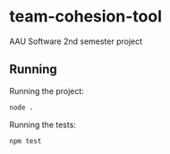 # team-cohesion-tool
AAU Software 2nd semester project

## Running

Running the project:
```bash
node .
```

Running the tests:
```bash
npm test
```
<!---
## Introduction 
Welcome, welcome, welcoooooome!
This is the first bi-anual project that happens a whole two times a year.
Yes you heard right a whopping two times!

Now you may say "(anouncer) what in the world are you talking about?". 
And I will say "HOW COME YOU DON'T KNOW?!?!? While, its a semester project of cause!"

Every year, two times a year, a group of inexperienced students partake in a "project".

What they don't know is that ***we*** are filming them the whole time, but don't tell them, that would spoil the fun.
And what fun it will be!

The winner group(s) will be able to return to the next round. There are in total a whopping 6 rounds, and if they make it out alive, they might get a job.

If they happen to loose (*audience makes sad noices*), they are eliminated, **OR** they go on a bonus double or nothing round (add: some loosers come again, we can't control them).

If you have watched our past shows, you might want to stick around and see some old faces. Some past winners have chosen to go on for a fantastic 4 seasons more, and aren't we happy!
This time the challanges are even harder and the stakes... there are some stakes.

This has been your anouncer, now to the show.

(showing some guys sitting in a room, not talking, looking into their screens, crying)
-->

